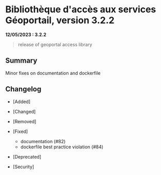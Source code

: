# Bibliothèque d'accès aux services Géoportail, version 3.2.2

**12/05/2023 : 3.2.2**

> release of geoportal access library

## Summary

Minor fixes on documentation and dockerfile

## Changelog

* [Added]

* [Changed]

* [Removed]

* [Fixed]

    - documentation (#82)
    - dockerfile best practice violation (#84)

* [Deprecated]

* [Security]
